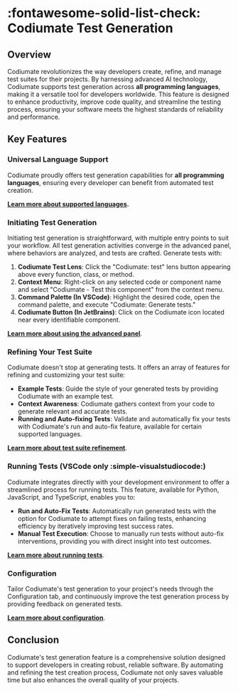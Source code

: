 # :fontawesome-solid-list-check: Codiumate Test Generation 

## Overview
Codiumate revolutionizes the way developers create, refine, and manage test suites for their projects. By harnessing advanced AI technology, Codiumate supports test generation across **all programming languages**, making it a versatile tool for developers worldwide. This feature is designed to enhance productivity, improve code quality, and streamline the testing process, ensuring your software meets the highest standards of reliability and performance.

## Key Features

### Universal Language Support
Codiumate proudly offers test generation capabilities for **all programming languages**, ensuring every developer can benefit from automated test creation. 

**[Learn more about supported languages](./supported-languages.md).**

### Initiating Test Generation
Initiating test generation is straightforward, with multiple entry points to suit your workflow. All test generation activities converge in the advanced panel, where behaviors are analyzed, and tests are crafted.
Generate tests with:

1. **Codiumate Test Lens**: Click the "Codiumate: test" lens button appearing above every function, class, or method.
2. **Context Menu**: Right-click on any selected code or component name and select "Codiumate - Test this component" from the context menu.
3. **Command Palette (In VSCode)**: Highlight the desired code, open the command palette, and execute "Codiumate: Generate tests."
4. **Codiumate Button (In JetBrains)**: Click on the Codiumate icon located near every identifiable component.

**[Learn more about using the advanced panel](./how-to-use.md)**.

### Refining Your Test Suite

Codiumate doesn't stop at generating tests. It offers an array of features for refining and customizing your test suite:

- **Example Tests**: Guide the style of your generated tests by providing Codiumate with an example test.
- **Context Awareness**: Codiumate gathers context from your code to generate relevant and accurate tests.
- **Running and Auto-fixing Tests**: Validate and automatically fix your tests with Codiumate's run and auto-fix feature, available for certain supported languages.

**[Learn more about test suite refinement](./test-suite.md)**.

### Running Tests (VSCode only :simple-visualstudiocode:)
Codiumate integrates directly with your development environment to offer a streamlined process for running tests. This feature, available for Python, JavaScript, and TypeScript, enables you to:

- **Run and Auto-Fix Tests**: Automatically run generated tests with the option for Codiumate to attempt fixes on failing tests, enhancing efficiency by iteratively improving test success rates.
- **Manual Test Execution**: Choose to manually run tests without auto-fix interventions, providing you with direct insight into test outcomes.

**[Learn more about running tests](./running-tests.md)**.

### Configuration

Tailor Codiumate's test generation to your project's needs through the Configuration tab, and continuously improve the test generation process by providing feedback on generated tests.

**[Learn more about configuration](./configuration.md)**.

## Conclusion

Codiumate's test generation feature is a comprehensive solution designed to support developers in creating robust, reliable software. By automating and refining the test creation process, Codiumate not only saves valuable time but also enhances the overall quality of your projects.
